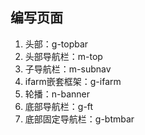 ## 编写页面 ##
1. 头部：g-topbar
2. 头部导航栏：m-top
3. 子导航栏：m-subnav
4. ifarm嵌套框架：g-ifarm
5. 轮播：n-banner
6. 底部导航栏：g-ft
7. 底部固定导航栏：g-btmbar